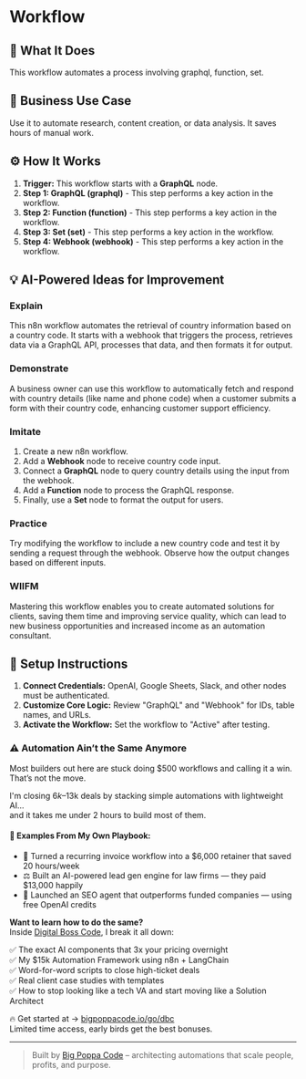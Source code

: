 # Workflow

## 🚀 What It Does
This workflow automates a process involving graphql, function, set.

## 💼 Business Use Case
Use it to automate research, content creation, or data analysis. It saves hours of manual work.

## ⚙️ How It Works
1.  **Trigger:** This workflow starts with a **GraphQL** node.
2. **Step 1: GraphQL (graphql)** - This step performs a key action in the workflow.
3. **Step 2: Function (function)** - This step performs a key action in the workflow.
4. **Step 3: Set (set)** - This step performs a key action in the workflow.
5. **Step 4: Webhook (webhook)** - This step performs a key action in the workflow.

## 💡 AI-Powered Ideas for Improvement
### Explain
This n8n workflow automates the retrieval of country information based on a country code. It starts with a webhook that triggers the process, retrieves data via a GraphQL API, processes that data, and then formats it for output.

### Demonstrate
A business owner can use this workflow to automatically fetch and respond with country details (like name and phone code) when a customer submits a form with their country code, enhancing customer support efficiency.

### Imitate
1. Create a new n8n workflow.
2. Add a **Webhook** node to receive country code input.
3. Connect a **GraphQL** node to query country details using the input from the webhook.
4. Add a **Function** node to process the GraphQL response.
5. Finally, use a **Set** node to format the output for users.

### Practice
Try modifying the workflow to include a new country code and test it by sending a request through the webhook. Observe how the output changes based on different inputs.

### WIIFM
Mastering this workflow enables you to create automated solutions for clients, saving them time and improving service quality, which can lead to new business opportunities and increased income as an automation consultant.

## 🔧 Setup Instructions
1. **Connect Credentials:** OpenAI, Google Sheets, Slack, and other nodes must be authenticated.
2. **Customize Core Logic:** Review "GraphQL" and "Webhook" for IDs, table names, and URLs.
3. **Activate the Workflow:** Set the workflow to "Active" after testing.

### ⚠️ Automation Ain’t the Same Anymore

Most builders out here are stuck doing $500 workflows and calling it a win.  
That’s not the move.  

I'm closing $6k–$13k deals by stacking simple automations with lightweight AI...  
and it takes me under 2 hours to build most of them.

#### 🧠 Examples From My Own Playbook:
- 🔁 Turned a recurring invoice workflow into a $6,000 retainer that saved 20 hours/week  
- ⚖️ Built an AI-powered lead gen engine for law firms — they paid $13,000 happily  
- 🚀 Launched an SEO agent that outperforms funded companies — using free OpenAI credits  

**Want to learn how to do the same?**  
Inside [Digital Boss Code](https://bigpoppacode.io/go/dbc), I break it all down:

✅ The exact AI components that 3x your pricing overnight  
✅ My $15k Automation Framework using n8n + LangChain  
✅ Word-for-word scripts to close high-ticket deals  
✅ Real client case studies with templates  
✅ How to stop looking like a tech VA and start moving like a Solution Architect  

🔥 Get started at → [bigpoppacode.io/go/dbc](https://bigpoppacode.io/go/dbc)  
Limited time access, early birds get the best bonuses.

---
> Built by [Big Poppa Code](https://bigpoppacode.io) – architecting automations that scale people, profits, and purpose.
